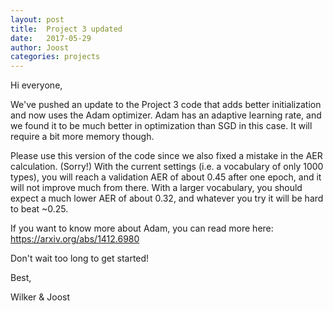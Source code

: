```yaml
---
layout: post
title:  Project 3 updated 
date:   2017-05-29
author: Joost
categories: projects
---
```


Hi everyone,

We've pushed an update to the Project 3 code that adds better initialization and now uses the Adam optimizer. Adam has an adaptive learning rate, and we found it to be much better in optimization than SGD in this case. It will require a bit more memory though.

Please use this version of the code since we also fixed a mistake in the AER calculation. (Sorry!) With the current settings (i.e. a vocabulary of only 1000 types), you will reach a validation AER of about 0.45 after one epoch, and it will not improve much from there. With a larger vocabulary, you should expect a much lower AER of about 0.32, and whatever you try it will be hard to beat  ~0.25.

If you want to know more about Adam, you can read more here: https://arxiv.org/abs/1412.6980  

Don't wait too long to get started!

Best,

Wilker & Joost
